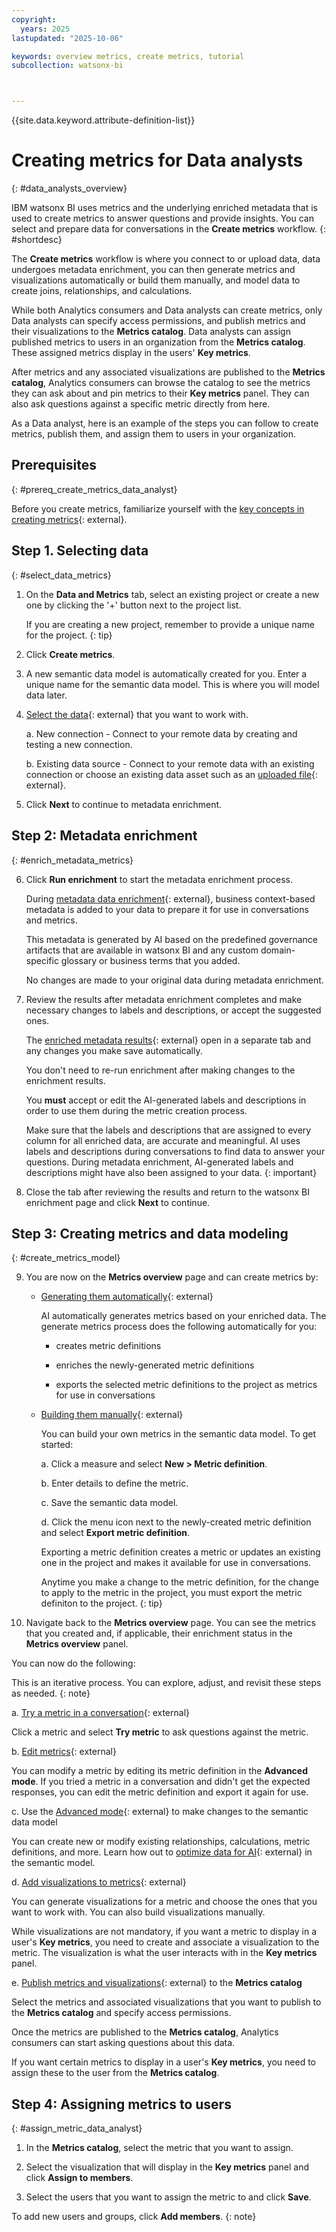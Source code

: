 ```yaml
---
copyright:
  years: 2025
lastupdated: "2025-10-06"

keywords: overview metrics, create metrics, tutorial
subcollection: watsonx-bi



---
```


{{site.data.keyword.attribute-definition-list}}


# Creating metrics for Data analysts
{: #data_analysts_overview}

IBM watsonx BI uses metrics and the underlying enriched metadata that is used to create metrics to answer questions and provide insights. You can select and prepare data for conversations in the **Create metrics** workflow. {: #shortdesc}

The **Create metrics** workflow is where you connect to or upload data, data undergoes metadata enrichment, you can then generate metrics and visualizations automatically or build them manually, and model data to create joins, relationships, and calculations.  

While both Analytics consumers and Data analysts can create metrics, only Data analysts can specify access permissions, and publish metrics and their visualizations to the **Metrics catalog**. Data analysts can assign published metrics to users in an organization from the **Metrics catalog**. These assigned metrics display in the users' **Key metrics**.

After metrics and any associated visualizations are published to the **Metrics catalog**, Analytics consumers can browse the catalog to see the metrics they can ask about and pin metrics to their **Key metrics** panel. They can also ask questions against a specific metric directly from here. 

As a Data analyst, here is an example of the steps you can follow to create metrics, publish them, and assign them to users in your organization.

## Prerequisites
{: #prereq_create_metrics_data_analyst}

Before you create metrics, familiarize yourself with the [key concepts in creating metrics](/docs/watsonx-bi?topic=watsonx-bi-concepts){: external}.


## Step 1. Selecting data
{: #select_data_metrics}

1. On the **Data and Metrics** tab, select an existing project or create a new one by clicking the '+' button next to the project list. 

   If you are creating a new project, remember to provide a unique name for the project. 
   {: tip}

2. Click **Create metrics**. 

3. A new semantic data model is automatically created for you. Enter a unique name for the semantic data model. This is where you will model data later. 

4. [Select the data](/docs/watsonx-bi?topic=watsonx-bi-select){: external} that you want to work with. 

   a. New connection - Connect to your remote data by creating and testing a new connection.
   
   b. Existing data source - Connect to your remote data with an existing connection or choose an existing data asset such as an [uploaded file](/docs/watsonx-bi?topic=watsonx-bi-upload){: external}. 


5. Click **Next** to continue to metadata enrichment.

## Step 2: Metadata enrichment
{: #enrich_metadata_metrics}

6. Click **Run enrichment** to start the metadata enrichment process. 

   During [metadata data enrichment](/docs/watsonx-bi?topic=watsonx-bi-enrich){: external}, business context-based metadata is added to your data to prepare it for use in conversations and metrics. 
  
   This metadata is generated by AI based on the predefined governance artifacts that are available in watsonx BI and any custom domain-specific glossary or business terms that you added.
  
   No changes are made to your original data during metadata enrichment. 

7. Review the results after metadata enrichment completes and make necessary changes to labels and descriptions, or accept the suggested ones. 

   The [enriched metadata results](/docs/watsonx-bi?topic=watsonx-bi-review){: external} open in a separate tab and any changes you make save automatically.  

   You don't need to re-run enrichment after making changes to the enrichment results. 

   You **must** accept or edit the AI-generated labels and descriptions in order to use them during the metric creation process. 

   Make sure that the labels and descriptions that are assigned to every column for all enriched data, are accurate and meaningful. AI uses labels and descriptions during conversations to find data to answer your questions. During metadata enrichment, AI-generated labels and descriptions might have also been assigned to your data. 
   {: important}

8. Close the tab after reviewing the results and return to the watsonx BI enrichment page and click **Next** to continue. 

## Step 3: Creating metrics and data modeling
{: #create_metrics_model}

9. You are now on the **Metrics overview** page and can create metrics by:

   - [Generating them automatically](/docs/watsonx-bi?topic=watsonx-bi-generate_metrics){: external} 

      AI automatically generates metrics based on your enriched data. The generate metrics process does the following automatically for you:
      
      - creates metric definitions

      - enriches the newly-generated metric definitions 
      
      - exports the selected metric definitions to the project as metrics for use in conversations 

   - [Building them manually](/docs/watsonx-bi?topic=watsonx-bi-advanced_mode){: external} 

      You can build your own metrics in the semantic data model. To get started: 
      
      a. Click a measure and select **New > Metric definition**. 

      b. Enter details to define the metric.
      
      c. Save the semantic data model.

      d. Click the menu icon next to the newly-created metric definition and select **Export metric definition**. 
      
      Exporting a metric definition creates a metric or updates an existing one in the project and makes it available for use in conversations.

      Anytime you make a change to the metric definition, for the change to apply to the metric in the project, you must export the metric definiton to the project.
      {: tip}
   
10. Navigate back to the **Metrics overview** page. You can see the metrics that you created and, if applicable, their enrichment status in the **Metrics overview** panel. 

   You can now do the following:

   This is an iterative process. You can explore, adjust, and revisit these steps as needed.
   {: note}

   a. [Try a metric in a conversation](/docs/watsonx-bi?topic=watsonx-bi-try_metrics){: external} 
   
   Click a metric and select **Try metric** to ask questions against the metric. 

   b. [Edit metrics](/docs/watsonx-bi?topic=watsonx-bi-edit_metrics){: external} 
   
   You can modify a metric by editing its metric definition in the **Advanced mode**. If you tried a metric in a conversation and didn't get the expected responses, you can edit the metric definition and export it again for use. 

   c. Use the [Advanced mode](/docs/watsonx-bi?topic=watsonx-bi-advanced_mode_model_data){: external} to make changes to the semantic data model

   
   You can create new or modify existing relationships, calculations, metric definitions, and more. Learn how out to [optimize data for AI](/docs/watsonx-bi?topic=watsonx-bi-best_practices){: external} in the semantic model. 

   d. [Add visualizations to metrics](/docs/watsonx-bi?topic=watsonx-bi-add_viz_metrics){: external}  
   
   You can generate visualizations for a metric and choose the ones that you want to work with. You can also build visualizations manually. 
   
   While visualizations are not mandatory, if you want a metric to display in a user's **Key metrics**, you need to create and associate a visualization to the metric. The visualization is what the user interacts with in the **Key metrics** panel.

   e. [Publish metrics and visualizations](/docs/watsonx-bi?topic=watsonx-bi-publish_metrics){: external} to the **Metrics catalog** 
   
   Select the metrics and associated visualizations that you want to publish to the **Metrics catalog** and specify access permissions.

Once the metrics are published to the **Metrics catalog**, Analytics consumers can start asking questions about this data.

If you want certain metrics to display in a user's **Key metrics**, you need to assign these to the user from the **Metrics catalog**.    


## Step 4: Assigning metrics to users 
{: #assign_metric_data_analyst}

1. In the **Metrics catalog**, select the metric that you want to assign.

2. Select the visualization that will display in the **Key metrics** panel and click **Assign to members**.

3. Select the users that you want to assign the metric to and click **Save**. 

  To add new users and groups, click **Add members**.
  {: note}
